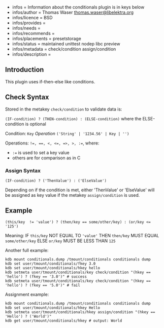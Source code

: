 - infos = Information about the conditionals plugin is in keys below
- infos/author = Thomas Waser <thomas.waser@libelektra.org>
- infos/licence = BSD
- infos/provides =
- infos/needs =
- infos/recommends =
- infos/placements = presetstorage
- infos/status = maintained unittest nodep libc preview
- infos/metadata = check/condition assign/condition
- infos/description =

## Introduction ##

This plugin uses if-then-else like conditions.

## Check Syntax ##

Stored in the metakey `check/condition` to validate data is:

`(IF-condition) ? (THEN-condition) : (ELSE-condition)` where the ELSE-condition is optional

Condition:  `Key` *Operation* `('String' | '1234.56' | Key | '')`

Operations: `!=, ==, <, <=, =>, >, :=`, where:

- `:=` is used to set a key value
- others are for comparison as in C


### Assign Syntax ###

`(IF-condition) ? ('ThenValue') : ('ElseValue')`

Depending on if the condition is met, either 'ThenValue' or 'ElseValue' will be assigned as key value if the metakey `assign/condition` is used.



## Example ##

`(this/key  != 'value') ? (then/key == some/other/key) : (or/key <= '125')` 

Meaning: IF `this/key` NOT EQUAL TO `'value'` THEN `then/key` MUST EQUAL `some/other/key` ELSE `or/key` MUST BE LESS THAN `125`


Another full example:

	kdb mount conditionals.dump /tmount/conditionals conditionals dump
	kdb set user/tmount/conditionals/fkey 3.0
	kdb set user/tmount/conditionals/hkey hello
	kdb setmeta user/tmount/conditionals/key check/condition "(hkey == 'hello') ? (fkey == '3.0')" # success
	kdb setmeta user/tmount/conditionals/key check/condition "(hkey == 'hello') ? (fkey == '5.0')" # fail

Assignment example:

	kdb mount conditionals.dump /tmount/conditionals conditionals dump
	kdb set user/tmount/conditionals/hkey Hello
	kdb setmeta user/tmount/conditionals/hkey assign/condition "(hkey == 'Hello') ? ('World')"
	kdb get user/tmount/conditionals/hkey # output: World

